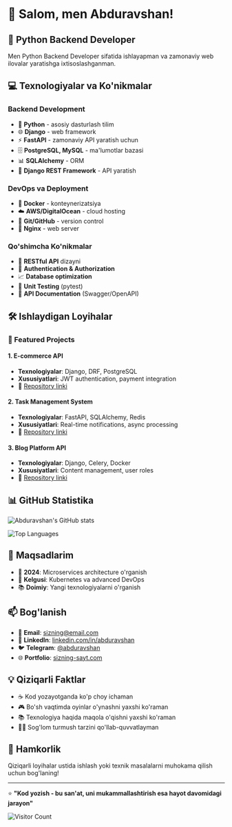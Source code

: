 # 👋 Salom, men Abduravshan!

## 🚀 Python Backend Developer

Men Python Backend Developer sifatida ishlayapman va zamonaviy web ilovalar yaratishga ixtisoslashganman.

## 💻 Texnologiyalar va Ko'nikmalar

### Backend Development
- 🐍 **Python** - asosiy dasturlash tilim
- 🌐 **Django** - web framework
- ⚡ **FastAPI** - zamonaviy API yaratish uchun
- 🗄️ **PostgreSQL, MySQL** - ma'lumotlar bazasi
- 📊 **SQLAlchemy** - ORM
- 🔧 **Django REST Framework** - API yaratish

### DevOps va Deployment
- 🐳 **Docker** - konteynerizatsiya
- ☁️ **AWS/DigitalOcean** - cloud hosting
- 🔄 **Git/GitHub** - version control
- 🚀 **Nginx** - web server

### Qo'shimcha Ko'nikmalar
- 📱 **RESTful API** dizayni
- 🔐 **Authentication & Authorization**
- 📈 **Database optimization**
- 🧪 **Unit Testing** (pytest)
- 📖 **API Documentation** (Swagger/OpenAPI)

## 🛠️ Ishlaydigan Loyihalar

### 🌟 Featured Projects

#### 1. E-commerce API
- **Texnologiyalar**: Django, DRF, PostgreSQL
- **Xususiyatlari**: JWT authentication, payment integration
- 📂 [Repository linki](#)

#### 2. Task Management System
- **Texnologiyalar**: FastAPI, SQLAlchemy, Redis
- **Xususiyatlari**: Real-time notifications, async processing
- 📂 [Repository linki](#)

#### 3. Blog Platform API
- **Texnologiyalar**: Django, Celery, Docker
- **Xususiyatlari**: Content management, user roles
- 📂 [Repository linki](#)

## 📊 GitHub Statistika

![Abduravshan's GitHub stats](https://github-readme-stats.vercel.app/api?username=abduravshan&show_icons=true&theme=dark)

![Top Languages](https://github-readme-stats.vercel.app/api/top-langs/?username=abduravshan&layout=compact&theme=dark)

## 🌟 Maqsadlarim

- 🎯 **2024**: Microservices architecture o'rganish
- 🚀 **Kelgusi**: Kubernetes va advanced DevOps
- 📚 **Doimiy**: Yangi texnologiyalarni o'rganish

## 📫 Bog'lanish

- 📧 **Email**: [sizning@email.com](mailto:sizning@email.com)
- 💼 **LinkedIn**: [linkedin.com/in/abduravshan](https://linkedin.com/in/abduravshan)
- 🐦 **Telegram**: [@abduravshan](https://t.me/abduravshan)
- 🌐 **Portfolio**: [sizning-sayt.com](https://sizning-sayt.com)

## 💡 Qiziqarli Faktlar

- ☕ Kod yozayotganda ko'p choy ichaman
- 🎮 Bo'sh vaqtimda oyinlar o'ynashni yaxshi ko'raman  
- 📚 Texnologiya haqida maqola o'qishni yaxshi ko'raman
- 🏃‍♂️ Sog'lom turmush tarzini qo'llab-quvvatlayman

## 🤝 Hamkorlik

Qiziqarli loyihalar ustida ishlash yoki texnik masalalarni muhokama qilish uchun bog'laning!

---
⭐ **"Kod yozish - bu san'at, uni mukammallashtirish esa hayot davomidagi jarayon"**

![Visitor Count](https://visitor-badge.laobi.icu/badge?page_id=abduravshan.abduravshan)
